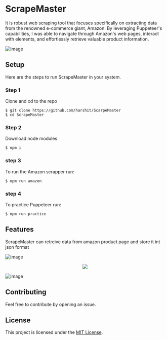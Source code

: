 # ScrapeMaster
It is robust web scraping tool that focuses specifically on extracting data from the renowned e-commerce giant, Amazon. By leveraging Puppeteer's capabilities, I was able to navigate through Amazon's web pages, interact with elements, and effortlessly retrieve valuable product information. 

![image](https://github.com/harshit0571/ScrapeMaster/assets/62325935/b75b3594-3438-42c0-be85-1ddf97630217)

## Setup

Here are the steps to run ScrapeMaster in your system.

### Step 1
Clone and cd to the repo
```shell
$ git clone https://github.com/harshit/ScarpeMaster
$ cd ScrapeMaster
```

### Step 2
Download node modules
```shell
$ npm i
```

### step 3
To run the Amazon scrapper run:
```shell
$ npm run amazon
```

### step 4
To practice Puppeteer run:
```shell
$ npm run practice
```

## Features

ScrapeMaster can retreive data from amazon product page and store it int json format

![image](https://github.com/harshit0571/ScrapeMaster/assets/62325935/b36e0a49-a583-4150-82d0-4496185000a3)
<p align="center">
  <img src="https://github.com/harshit0571/ScrapeMaster/assets/62325935/7ad037ee-3618-4462-b3f2-581c328ed7da" />
</p>

![image](https://github.com/harshit0571/ScrapeMaster/assets/62325935/e42c3c2c-2d0b-4a80-971a-115a0d8ed38f)


## Contributing
Feel free to contribute by opening an issue.

## License

This project is licensed under the [MIT License](LICENSE).
